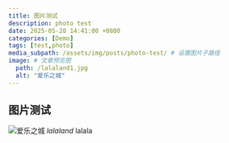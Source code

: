 ```yaml
---
title: 图片测试
description: photo test
date: 2025-05-28 14:41:00 +0800
categories: [Demo]
tags: [test,photo]
media_subpath: /assets/img/posts/photo-test/ # 设置图片子路径
image: # 文章预览图
  path: /lalaland1.jpg
  alt: "爱乐之城"
---
```


## 图片测试
![爱乐之城](/lalaland2.jpg)
_lalaland_
lalala

